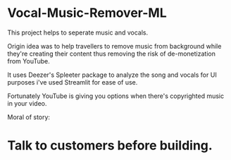# Vocal-Music-Remover-ML
This project helps to seperate music and vocals.

Origin idea was to help travellers to remove music from background while they're creating their content thus removing the risk of de-monetization from YouTube.

It uses Deezer's Spleeter package to analyze the song and vocals for UI purposes i've used Streamlit for ease of use. 

Fortunately YouTube is giving you options when there's copyrighted music in your video.

Moral of story:
# Talk to customers before building. 
